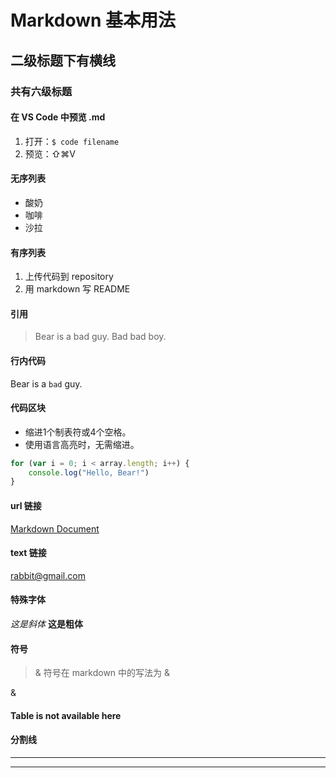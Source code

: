 # Markdown 基本用法

## 二级标题下有横线
### 共有六级标题

#### 在 VS Code 中预览 .md

1. 打开：`$ code filename` 
2. 预览：⇧⌘V

#### 无序列表

* 酸奶
* 咖啡
* 沙拉

#### 有序列表

1. 上传代码到 repository
2. 用 markdown 写 README

#### 引用

> Bear is a bad guy.
> Bad bad boy.

#### 行内代码

Bear is a `bad` guy.

#### 代码区块

* 缩进1个制表符或4个空格。
* 使用语言高亮时，无需缩进。

``` JavaScript
for (var i = 0; i < array.length; i++) {
    console.log("Hello, Bear!")
}
```

#### url 链接

[Markdown Document](http://wowubuntu.com/markdown/)

#### text 链接

<rabbit@gmail.com>

#### 特殊字体

*这是斜体*
**这是粗体**

#### 符号

> & 符号在 markdown 中的写法为 &amp;

&amp;

#### Table is not available here

#### 分割线
***
---